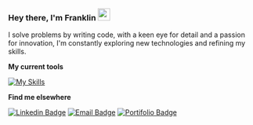 ### Hey there, I'm Franklin <a href="https://github.com/franklinrms"><img src="https://media.giphy.com/media/hvRJCLFzcasrR4ia7z/giphy.gif" width="25px" height="25px"></a>

I solve problems by writing code, with a keen eye for detail and a passion for innovation, I'm constantly exploring new technologies and refining my skills. 

**My current tools**

[![My Skills](https://skillicons.dev/icons?i=ts,react,nextjs,tailwind,graphql,jest,bun,nodejs,express,elysia,prisma,git,docker,aws,cloudflare,mongodb,postgres,redis,figma&theme=dark&perline=20)](https://github.com/franklinrms)


<!-- <details>
<summary>⚡️ More about my coding life</summary>
   <br>
   <a href="https://github.com/franklinrms">
      <img width="100%" align="center" src="http://github-profile-summary-cards.vercel.app/api/cards/profile-details?username=franklinrms&theme=github_dark" />
   </a>
   <br> <br>
</details> -->



**Find me elsewhere**

[![Linkedin Badge](https://img.shields.io/badge/Franklin_Ramos-%230077B5.svg?&logo=linkedin&logoColor=white&link=https://www.linkedin.com/in/franklinrms/)](https://www.linkedin.com/in/franklinrms/)
[![Email Badge](https://img.shields.io/badge/franklinramos@outlook.com-0173B7?&style=flat&logo=microsoft-outlook&logoColor=white&link=mailto:franklinramos@outlook.com)](mailto:franklinramos@outlook.com)
[![Portifolio Badge](https://img.shields.io/website?label=codebyfranklin&up_color=blue&up_message=up&url=https://codebyfranklin.vercel.app/)](https://codebyfranklin.vercel.app/)







<!--  ### Olá, eu sou o Franklin <img src="https://media.giphy.com/media/hvRJCLFzcasrR4ia7z/giphy.gif" width="30">


<a href="https://github.com/franklinrms">
   <img align="right" alt="GitHub Stats" src="https://github-readme-stats.vercel.app/api?username=franklinrms&show_icons=true&theme=github_dark&include_all_commits=true&count_private=true&hide_border=true"/>
</a>

<br>
 
Eu soluciono problemas escrevendo códigos, programação é uma aventura e me proporciona muitas descobertas no dia a dia. A cada desafio, eu absorvo conhecimentos que impulsionam meu trabalho para novos horizontes, sempre colocando qualidade em primeiro lugar.

<br>
<br>

Algumas tecnologias com as quais tenho trabalhado recentemente:

<br>

[![My Skills](https://skillicons.dev/icons?i=js,ts,html,css,react,redux,jest,nodejs,py,git,aws,docker,mysql,mongodb&theme=dark)](https://github.com/franklinrms)

<br>

Estou sempre procurando novos desafios e oportunidades para crescer como programador, se você tiver uma ideia interessante ou um projeto em mente, não hesite em entrar em contato comigo.

[![Linkedin Badge](https://img.shields.io/badge/linkedin-%23181717.svg?style=for-the-badge&logo=linkedin&logoColor=2396ED&color=0D1117&link=https://www.linkedin.com/in/franklinrms/)](https://www.linkedin.com/in/franklinrms/) 
[![Email Badge](https://img.shields.io/badge/Email-%23181717?style=for-the-badge&logo=microsoft-outlook&logoColor=2396ED&color=0D1117&link=mailto:franklinramos@outlook.com)](mailto:franklinramos@outlook.com) 
[![Portfolio Badge](https://img.shields.io/badge/Portfolio-%23181717.svg?style=for-the-badge&logo=react&logoColor=2396ED&color=0D1117&link=https://www.codebyfranklin.cf/)](https://www.codebyfranklin.cf/) 

-->

